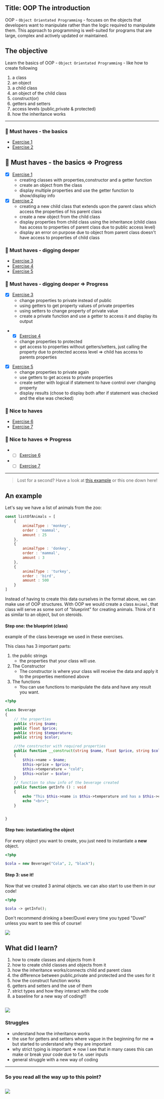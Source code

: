 
## Title: OOP The introduction

OOP - `Object Orientated Programming` - focuses on the objects that developers want to manipulate rather than the logic required to manipulate them. 
This approach to programming is well-suited for programs that are large, complex and actively updated or maintained.

## The objective
Learn the basics of OOP - `Object Orientated Programming` - like how to create following
1. a class
2. an object
3. a child class
4. an object of the child class
5. construct(or)
6. getters and setters
7. access levels (public,private & protected)
8. how the inheritance works
---

### 🌱 Must haves - the basics
- [Exercise 1](exercise_1_classes.php)
- [Exercise 2](exercise_2_extending.php)

##  🌱 Must haves - the basics => Progress
- [x] [Exercise 1](exercise_1_classes.php)
  - creating classes with properties,constructor and a getter function
  - create an object from the class 
  - display multiple properties and use the getter function to show/display info
- [x] [Exercise 2](exercise_2_extending.php)
  - creating a new child class that extends upon the parent class which access the properties of his parent class
  - create a new object from the child class
  - display properties from child class using the inheritance (child class has access to properties of parent class due to public access level)
  - display an error on purpose due to object from parent class doesn't have access to properties of child class

### 🌱 Must haves - digging deeper
- [Exercise 3](exercise_3_private.php)
- [Exercise 4](exercise_4_protected.php)
- [Exercise 5](exercise_5_public.php)

### 🌱 Must haves - digging deeper => Progress
- [x] [Exercise 3](exercise_3_private.php)
  - change properties to private instead of public
  - using getters to get property values of private properties
  - using setters to change property of private value
  - create a private function and use a getter to access it and display its output
- - [x] [Exercise 4](exercise_4_protected.php)
  - change properties to protected
  - get access to properties without getters/setters, just calling the property due to protected access level => child has access to parents properties
- [x] [Exercise 5](exercise_5_public.php)
  - change properties to private again
  - use getters to get access to private properties
  - create setter with logical if statement to have control over changing property
  - display results (chose to display both after if statement was checked and the else was checked)
### 🌼 Nice to haves
- [Exercise 6](exercise_6_const.php)
- [Exercise 7](exercise_7_static.php)

### 🌼 Nice to haves => Progress
- -[ ] [Exercise 6](exercise_6_const.php)
- -[ ] [Exercise 7](exercise_7_static.php)
---


> Lost for a second? Have a look at [this example](#an-example)
or this one down here!
## An example

Let's say we have a list of animals from the zoo:
```js
const listOfAnimals = [
    {
        animalType : 'monkey',
        order : 'mammal',
        amount : 25
    },
    {
        animalType : 'donkey',
        order : 'mammal',
        amount : 3
    },
    {
        animalType : 'turkey',
        order : 'bird',
        amount : 500
    }
]
```

Instead of having to create this data ourselves in the format above, we can make use of OOP structures.
With OOP we would create a class `Animal`, that class will serve as some sort of "blueprint" for creating animals.
Think of it as similar to an object, but on steroids.

#### Step one: the blueprint (class)
example of the class beverage we used in these exercises.

This class has 3 important parts:
1. the public strings
   - the properties that your class will use.
2. The Constructor
    - The constructor is where your class will receive the data and apply it to the properties mentioned above
3. The functions
    - You can use functions to manipulate the data and have any result you want.

```php
<?php

class Beverage
{
    // the properties
    public string $name;
    public float $price;
    public string $temperature;
    public string $color;

    //the constructor with required properties
    public function __construct(string $name, float $price, string $color)
    {
        $this->name = $name;
        $this->price = $price;
        $this->temperature = "cold";
        $this->color = $color;
    }
    // function to show info of the beverage created
    public function getInfo () : void
    {
        echo "This $this->name is $this->temperature and has a $this->color color. The price for a $this->name: €$this->price";
        echo "<br>";
    }


}
```
#### Step two: instantiating the object

For every object you want to create, you just need to instantiate a **new** object.

```php
<?php

$cola = new Beverage("Cola", 2, "black");

```
#### Step 3: use it!

Now that we created 3 animal objects. we can also start to use them in our code!

```php
<?php

$cola -> getInfo();
```
Don't recommend drinking a beer/Duvel every time you typed "Duvel" unless you want to see this of course!

![](https://media.giphy.com/media/FV7O4kNDztU64/giphy.gif)


## What did I learn?
1. how to create classes and objects from it
2. how to create child classes and objects from it
3. how the inheritance works/connects child and parent class
4. the difference between public,private and protected and the uses for it
5. how the construct function works
6. getters and setters and the use of them
7. strict types and how they interact with the code
8. a baseline for a new way of coding!!! 

![](https://media.giphy.com/media/xT5LMHxhOfscxPfIfm/giphy.gif)
---

### Struggles
- understand how the inheritance works
- the use for getters and setters where vague in the beginning for me => but started to understand why they are important
- why strict typing is important => now I see that in many cases this can make or break your code due to f.e. user inputs
- general struggle with a new way of coding 
---
### So you read all the way up to this point?

![](https://media.giphy.com/media/lcjWzvc9po5Og6eV4V/giphy.gif)
---



